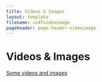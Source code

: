 ```yaml
---
title: Videos & Images
layout: template
filename: io4fvideoimage
pageheader: page-header-videoimage
--- 
```

# Videos & Images
[Some videos and images](https://drive.google.com/drive/folders/1a5_-kiwCNqwtQX88afZiK7eclBPzPwNT?usp=sharing)